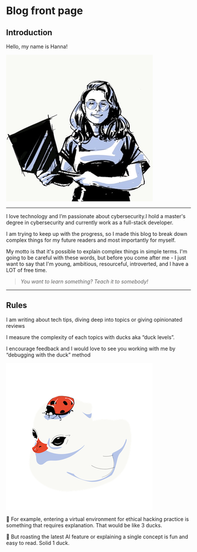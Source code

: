 # Blog front page

## Introduction
Hello, my name is Hanna!

![Me,  if I was black and white with a hint of blue](index%20images/1.jpeg)
***
I love technology and I’m passionate about cybersecurity.I hold a master's degree in cybersecurity and currently work as a full-stack developer.

I am trying to keep up with the progress, so I made this blog to break down complex things for my future readers and most importantly for myself.

My motto is that it's possible to explain complex things in simple terms. I'm going to be careful with these words, but before you come after me - I just want to say that I'm young, ambitious, resourceful, introverted, and I have a LOT of free time.

> *You want to learn something? Teach it to somebody!*
> 
***
## Rules

I am writing about tech tips, diving deep into topics or giving opinionated reviews

I measure the complexity of each topics with ducks aka “duck levels”. 

I encourage feedback and I would love to see you working with me by “debugging with the duck” method

![Duck llustration](index%20images/2.png)


🦆 For example, entering a virtual environment for ethical hacking practice is something that requires explanation. That would be like 3 ducks.

🦆 But roasting the latest AI feature or explaining a single concept is fun and easy to read. Solid 1 duck.

